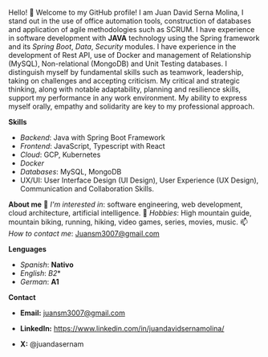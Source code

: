 Hello! 👋
Welcome to my GitHub profile! I am Juan David Serna Molina, I stand out in the use of office automation tools, construction of databases and application of agile methodologies such as SCRUM. I have experience in software development with **JAVA** technology using the Spring framework and its *Spring Boot*, *Data*, *Security* modules. I have experience in the development of Rest API, use of Docker and management of Relationship (MySQL), Non-relational (MongoDB) and Unit Testing databases.
I distinguish myself by fundamental skills such as teamwork, leadership, taking on challenges and accepting criticism. My critical and strategic thinking, along with notable adaptability, planning and resilience skills, support my performance in any work environment. My ability to express myself orally, empathy and solidarity are key to my professional approach.

**Skills**
- *Backend*: Java with Spring Boot Framework
- *Frontend*: JavaScript, Typescript with React
- *Cloud*: GCP, Kubernetes
- *Docker*
- *Databases*: MySQL, MongoDB
- UX/UI: User Interface Design (UI Design), User Experience (UX Design), Communication and Collaboration Skills.

**About me**
💬 *I'm interested in*: software engineering, web development, cloud architecture, artificial intelligence.
🧭 *Hobbies*: High mountain guide, mountain biking, running, hiking, video games, series, movies, music.
📫 *How to contact me*: Juansm3007@gmail.com

**Lenguages**
- *Spanish*: **Nativo**
- *English*: *B2**
- *German*: **A1**
  
**Contact**

- **Email:** juansm3007@gmail.com
* **LinkedIn:** https://www.linkedin.com/in/juandavidsernamolina/
- **X:** @juandasernam
